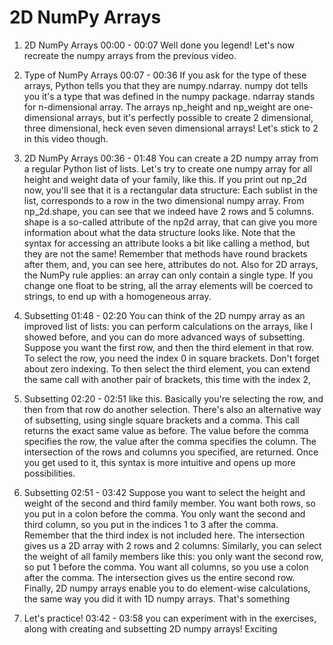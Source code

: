 # 2D NumPy Arrays

1. 2D NumPy Arrays
00:00 - 00:07
Well done you legend! Let's now recreate the numpy arrays from the previous video.

2. Type of NumPy Arrays
00:07 - 00:36
If you ask for the type of these arrays, Python tells you that they are numpy.ndarray. numpy dot tells you it's a type that was defined in the numpy package. ndarray stands for n-dimensional array. The arrays np_height and np_weight are one-dimensional arrays, but it's perfectly possible to create 2 dimensional, three dimensional, heck even seven dimensional arrays! Let's stick to 2 in this video though.

3. 2D NumPy Arrays
00:36 - 01:48
You can create a 2D numpy array from a regular Python list of lists. Let's try to create one numpy array for all height and weight data of your family, like this. If you print out np_2d now, you'll see that it is a rectangular data structure: Each sublist in the list, corresponds to a row in the two dimensional numpy array. From np_2d.shape, you can see that we indeed have 2 rows and 5 columns. shape is a so-called attribute of the np2d array, that can give you more information about what the data structure looks like. Note that the syntax for accessing an attribute looks a bit like calling a method, but they are not the same! Remember that methods have round brackets after them, and, you can see here, attributes do not. Also for 2D arrays, the NumPy rule applies: an array can only contain a single type. If you change one float to be string, all the array elements will be coerced to strings, to end up with a homogeneous array.

4. Subsetting
01:48 - 02:20
You can think of the 2D numpy array as an improved list of lists: you can perform calculations on the arrays, like I showed before, and you can do more advanced ways of subsetting. Suppose you want the first row, and then the third element in that row. To select the row, you need the index 0 in square brackets. Don't forget about zero indexing. To then select the third element, you can extend the same call with another pair of brackets, this time with the index 2,

5. Subsetting
02:20 - 02:51
like this. Basically you're selecting the row, and then from that row do another selection. There's also an alternative way of subsetting, using single square brackets and a comma. This call returns the exact same value as before. The value before the comma specifies the row, the value after the comma specifies the column. The intersection of the rows and columns you specified, are returned. Once you get used to it, this syntax is more intuitive and opens up more possibilities.

6. Subsetting
02:51 - 03:42
Suppose you want to select the height and weight of the second and third family member. You want both rows, so you put in a colon before the comma. You only want the second and third column, so you put in the indices 1 to 3 after the comma. Remember that the third index is not included here. The intersection gives us a 2D array with 2 rows and 2 columns: Similarly, you can select the weight of all family members like this: you only want the second row, so put 1 before the comma. You want all columns, so you use a colon after the comma. The intersection gives us the entire second row. Finally, 2D numpy arrays enable you to do element-wise calculations, the same way you did it with 1D numpy arrays. That's something

7. Let's practice!
03:42 - 03:58
you can experiment with in the exercises, along with creating and subsetting 2D numpy arrays! Exciting